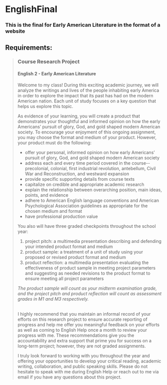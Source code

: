 # EnglishFinal

### This is the final for Early American Literature in the format of a website

## Requirements:

<blockquote>
  <h3>Course Research Project</h3>
  <h4>English 2 - Early American Literature</h4>


Welcome to my class! During this exciting academic journey, we will analyze the writings and lives of the people inhabiting early America in order to explore the impact that its past has had on the modern American nation. Each unit of study focuses on a key question that helps us explore this topic.

As evidence of your learning, you will create a product that demonstrates your thoughtful and informed opinion on how the early Americans’ pursuit of glory, God, and gold shaped modern American society. To encourage your enjoyment of this ongoing assignment, you may choose the format and medium of your product. However, your product must do the following:
<ul>
  <li>offer your personal, informed opinion on how early Americans’ pursuit of glory, God, and gold shaped modern American society</li>
  <li>address each and every time period covered in the course--precolonial, colonial, first industrial revolution, antebellum, Civil War and Reconstruction, and westward expansion</li>
  <li>provide specific supporting details from course texts</li>
  <li>capitalize on credible and appropriate academic research</li>
  <li>explain the relationship between overarching position, main ideas, points, and evidence</li>
  <li>adhere to American English language conventions and American Psychological Association guidelines as appropriate for the chosen medium and format</li>
  <li>have professional production value</li>
</ul>

You also will have three graded checkpoints throughout the school year:
<ol>
  <li>project pitch: a multimedia presentation describing and defending your intended product format and medium</li>
  <li>product sample: a treatment of a unit of study using your proposed or revised product format and medium</li>
  <li>product reflection: a multimedia presentation evaluating the effectiveness of product sample in meeting project parameters and suggesting as needed revisions to the product format to ensure meeting all project parameters</li>
 </ol>
<em>The product sample will count as your midterm examination grade, and the project pitch and product reflection will count as assessment grades in M1 and M3 respectively.</em>

</br>I highly recommend that you maintain an informal record of your efforts on this research project to ensure accurate reporting of progress and help me offer you meaningful feedback on your efforts as well as coming to English Help once a month to review your progress with me. These recommendations give you the accountability and extra support that prime you for success on a long-term project; however, they are not graded assignments.

I truly look forward to working with you throughout the year and offering your opportunities to develop your critical reading, academic writing, collaboration, and public speaking skills. Please do not hesitate to speak with me during English Help or reach out to me via email if you have any questions about this project.


</blockquote>

